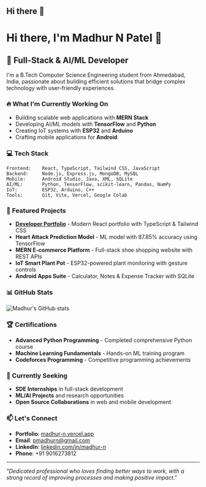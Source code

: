 ## Hi there 👋

# Hi there, I'm Madhur N Patel 👋

## 🚀 Full-Stack & AI/ML Developer

I'm a B.Tech Computer Science Engineering student from Ahmedabad, India, passionate about building efficient solutions that bridge complex technology with user-friendly experiences.

### 🔥 What I'm Currently Working On
- Building scalable web applications with **MERN Stack**
- Developing AI/ML models with **TensorFlow** and **Python**
- Creating IoT systems with **ESP32** and **Arduino**
- Crafting mobile applications for **Android**

### 💻 Tech Stack
```
Frontend:    React, TypeScript, Tailwind CSS, JavaScript
Backend:     Node.js, Express.js, MongoDB, MySQL
Mobile:      Android Studio, Java, XML, SQLite
AI/ML:       Python, TensorFlow, scikit-learn, Pandas, NumPy
IoT:         ESP32, Arduino, C++
Tools:       Git, Vite, Vercel, Google Colab
```

### 🌟 Featured Projects
- **[Developer Portfolio](https://madhur-n.vercel.app)** - Modern React portfolio with TypeScript & Tailwind CSS
- **Heart Attack Prediction Model** - ML model with 87.85% accuracy using TensorFlow
- **MERN E-commerce Platform** - Full-stack shoe shopping website with REST APIs
- **IoT Smart Plant Pot** - ESP32-powered plant monitoring with gesture controls
- **Android Apps Suite** - Calculator, Notes & Expense Tracker with SQLite

### 📊 GitHub Stats
![Madhur's GitHub stats](https://github-readme-stats.vercel.app/api?username=pmadhurn&show_icons=true&theme=dark)

### 🏆 Certifications
- **Advanced Python Programming** - Completed comprehensive Python course
- **Machine Learning Fundamentals** - Hands-on ML training program
- **Codeforces Programming** - Competitive programming achievements

### 🎯 Currently Seeking
- **SDE Internships** in full-stack development
- **ML/AI Projects** and research opportunities
- **Open Source Collaborations** in web and mobile development

### 📫 Let's Connect
- **Portfolio**: [madhur-n.vercel.app](https://madhur-n.vercel.app)
- **Email**: pmadhurn@gmail.com
- **LinkedIn**: [linkedin.com/in/madhur-n](https://linkedin.com/in/madhur-n)
- **Phone**: +91 9016273812

---
*"Dedicated professional who loves finding better ways to work, with a strong record of improving processes and making positive impact."*
